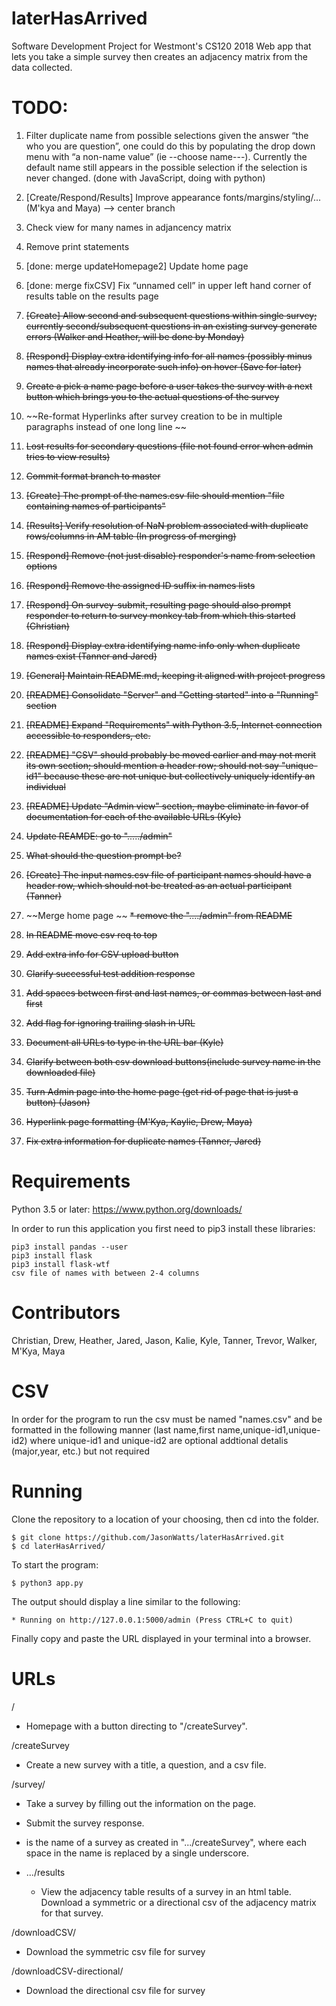 # laterHasArrived
Software Development Project for Westmont's CS120 2018
Web app that lets you take a simple survey then creates an adjacency matrix from the data collected.

# TODO:

1. Filter duplicate name from possible selections given the answer “the who you are question”, one could do this by populating the drop down menu with “a non-name value” (ie --choose name---). Currently the default name still appears in the possible selection if the selection is never changed. (done with JavaScript, doing with python) 

1. [Create/Respond/Results] Improve appearance fonts/margins/styling/... (M'kya and Maya) --> center branch

1. Check view for many names in adjancency matrix 

1. Remove print statements

1. [done: merge updateHomepage2] Update home page

1. [done: merge fixCSV] Fix “unnamed cell” in upper left hand corner of results table on the results page

1. ~~[Create] Allow second and subsequent questions within single survey;
currently second/subsequent questions in an existing survey generate errors (Walker and Heather, will be done by Monday)~~


1. ~~[Respond] Display extra identifying info for all names
(possibly minus names that already incorporate such info) on hover (Save for later)~~

1. ~~Create a pick a name page before a user takes the survey with a next button which brings you to the actual questions of the survey~~

1. ~~Re-format Hyperlinks after survey creation to be in multiple paragraphs instead of one long line ~~

1. ~~Lost results for secondary questions (file not found error when admin tries to view results)~~

1. ~~Commit format branch to master~~


1. ~~[Create] The prompt of the names.csv file should mention "file containing names of participants"~~
1. ~~[Results] Verify resolution of NaN problem associated with duplicate rows/columns in AM table (In progress of merging)~~
1. ~~[Respond] Remove (not just disable) responder's name from selection options~~
1. ~~[Respond] Remove the assigned ID suffix in names lists~~
1. ~~[Respond] On survey-submit, resulting page should also prompt responder
to return to survey monkey tab from which this started (Christian)~~
1. ~~[Respond] Display extra identifying name info only when duplicate names exist (Tanner and Jared)~~
1. ~~[General] Maintain README.md, keeping it aligned with project progress~~
1. ~~[README] Consolidate "Server" and "Getting started" into a "Running" section~~
1. ~~[README] Expand "Requirements" with Python 3.5, Internet connection accessible to responders, etc.~~
1. ~~[README] "CSV" should probably be moved earlier and may not merit its own section;
should mention a header row; should not say "unique-id1" because these are not unique
but collectively uniquely identify an individual~~
1. ~~[README] Update "Admin view" section, maybe eliminate in favor of documentation
for each of the available URLs (Kyle)~~
1. ~~Update REAMDE: go to "...../admin"~~
1. ~~What should the question prompt be?~~
1. ~~[Create] The input names.csv file of participant names should have a header row, which should not be treated as an actual participant (Tanner)~~
1. ~~Merge home page ~~
   ~~* remove the "..../admin" from README~~
1. ~~In README move csv req to top~~
1. ~~Add extra info for CSV upload button~~
1. ~~Clarify successful test addition response~~
1. ~~Add spaces between first and last names, or commas between last and first~~
1. ~~Add flag for ignoring trailing slash in URL~~
1. ~~Document all URLs to type in the URL bar (Kyle)~~
1. ~~Clarify between both csv download buttons(include survey name in the downloaded file)~~
1. ~~Turn Admin page into the home page (get rid of page that is just a button) (Jason)~~
1. ~~Hyperlink page formatting (M'Kya, Kaylie, Drew, Maya)~~
1. ~~Fix extra information for duplicate names (Tanner, Jared)~~




# Requirements
Python 3.5 or later: https://www.python.org/downloads/

In order to run this application you first need to pip3 install these libraries:

```
pip3 install pandas --user
pip3 install flask
pip3 install flask-wtf
csv file of names with between 2-4 columns
```

# Contributors
Christian,
Drew,
Heather,
Jared,
Jason,
Kalie,
Kyle,
Tanner,
Trevor,
Walker,
M'Kya,
Maya

# CSV

In order for the program to run the csv must be named "names.csv" and be formatted in the following manner (last name,first name,unique-id1,unique-id2) where unique-id1 and unique-id2 are optional addtional detalis (major,year, etc.) but not required 


# Running
Clone the repository to a location of your choosing, then cd into the folder.
```
$ git clone https://github.com/JasonWatts/laterHasArrived.git
$ cd laterHasArrived/
```
To start the program:
```
$ python3 app.py
```
The output should display a line similar to the following:
```
* Running on http://127.0.0.1:5000/admin (Press CTRL+C to quit)
```
Finally copy and paste the URL displayed in your terminal into a browser.


# URLs

<Host address>

/

  * Homepage with a button directing to "/createSurvey".

/createSurvey

  * Create a new survey with a title, a question, and a csv file.
  
/survey/<name>
  
  * Take a survey by filling out the information on the page. 
  * Submit the survey response. 
  * <name> is the name of a survey as created in ".../createSurvey", where each space in the name is replaced by a single underscore. 
  
  * .../results
    * View the adjacency table results of a survey in an html table. Download a symmetric or a directional csv of the adjacency matrix for that survey.

/downloadCSV/<name>
  
  * Download the symmetric csv file for survey <name>

/downloadCSV-directional/<name>

  * Download the directional csv file for survey <name>

